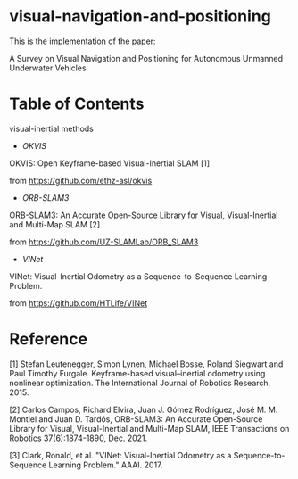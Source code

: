 # visual-navigation-and-positioning     

  This is the implementation of the paper:     
  
  A Survey on Visual Navigation and Positioning for Autonomous Unmanned Underwater Vehicles

# Table of Contents     

visual-inertial methods     

* *OKVIS*

OKVIS: Open Keyframe-based Visual-Inertial SLAM [1]     

from https://github.com/ethz-asl/okvis     

* *ORB-SLAM3*     

ORB-SLAM3: An Accurate Open-Source Library for Visual, Visual-Inertial and Multi-Map SLAM [2]     

from https://github.com/UZ-SLAMLab/ORB_SLAM3    

* *VINet*       

VINet: Visual-Inertial Odometry as a Sequence-to-Sequence Learning Problem.      

from https://github.com/HTLife/VINet





# Reference
[1] Stefan Leutenegger, Simon Lynen, Michael Bosse, Roland Siegwart and Paul Timothy Furgale. Keyframe-based visual–inertial odometry using nonlinear optimization. The International Journal of Robotics Research, 2015.     

[2] Carlos Campos, Richard Elvira, Juan J. Gómez Rodríguez, José M. M. Montiel and Juan D. Tardós, ORB-SLAM3: An Accurate Open-Source Library for Visual, Visual-Inertial and Multi-Map SLAM, IEEE Transactions on Robotics 37(6):1874-1890, Dec. 2021.     

[3] Clark, Ronald, et al. "VINet: Visual-Inertial Odometry as a Sequence-to-Sequence Learning Problem." AAAI. 2017.

